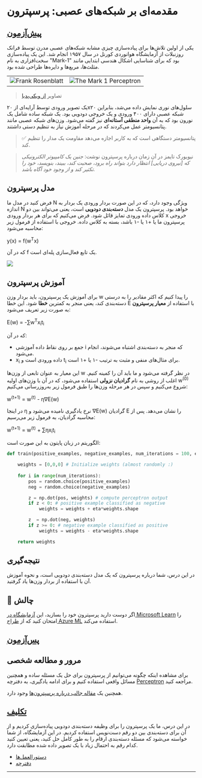 <!--
CO_OP_TRANSLATOR_METADATA:
{
  "original_hash": "c34cbba802058b6fa267e1a294d4e510",
  "translation_date": "2025-09-23T12:32:43+00:00",
  "source_file": "lessons/3-NeuralNetworks/03-Perceptron/README.md",
  "language_code": "fa"
}
-->
# مقدمه‌ای بر شبکه‌های عصبی: پرسپترون

## [پیش‌آزمون](https://ff-quizzes.netlify.app/en/ai/quiz/5)

یکی از اولین تلاش‌ها برای پیاده‌سازی چیزی مشابه شبکه‌های عصبی مدرن توسط فرانک روزنبلات از آزمایشگاه هوانوردی کورنل در سال ۱۹۵۷ انجام شد. این یک پیاده‌سازی سخت‌افزاری به نام "Mark-1" بود که برای شناسایی اشکال هندسی ابتدایی مانند مثلث‌ها، مربع‌ها و دایره‌ها طراحی شده بود.

|      |      |
|--------------|-----------|
|<img src='images/Rosenblatt-wikipedia.jpg' alt='Frank Rosenblatt'/> | <img src='images/Mark_I_perceptron_wikipedia.jpg' alt='The Mark 1 Perceptron' />|

> تصاویر [از ویکی‌پدیا](https://en.wikipedia.org/wiki/Perceptron)

یک تصویر ورودی توسط آرایه‌ای از ۲۰x۲۰ سلول‌های نوری نمایش داده می‌شد، بنابراین شبکه عصبی دارای ۴۰۰ ورودی و یک خروجی دودویی بود. یک شبکه ساده شامل یک نورون بود که به آن **واحد منطقی آستانه‌ای** نیز گفته می‌شود. وزن‌های شبکه عصبی مانند پتانسیومتر عمل می‌کردند که در مرحله آموزش نیاز به تنظیم دستی داشتند.

> ✅ پتانسیومتر دستگاهی است که به کاربر اجازه می‌دهد مقاومت یک مدار را تنظیم کند.

> نیویورک تایمز در آن زمان درباره پرسپترون نوشت: *جنین یک کامپیوتر الکترونیکی که [نیروی دریایی] انتظار دارد بتواند راه برود، صحبت کند، ببیند، بنویسد، خود را تکثیر کند و از وجود خود آگاه باشد.*

## مدل پرسپترون

فرض کنید در مدل ما N ویژگی وجود دارد، که در این صورت بردار ورودی یک بردار به اندازه N خواهد بود. پرسپترون یک مدل **دسته‌بندی دودویی** است، یعنی می‌تواند بین دو کلاس داده ورودی تمایز قائل شود. فرض می‌کنیم که برای هر بردار ورودی x خروجی پرسپترون ما یا +۱ یا -۱ باشد، بسته به کلاس داده. خروجی با استفاده از فرمول زیر محاسبه می‌شود:

y(x) = f(w<sup>T</sup>x)

که در آن f یک تابع فعال‌سازی پله‌ای است.

<!-- img src="http://www.sciweavers.org/tex2img.php?eq=f%28x%29%20%3D%20%5Cbegin%7Bcases%7D%0A%20%20%20%20%20%20%20%20%20%2B1%20%26%20x%20%5Cgeq%200%20%5C%5C%0A%20%20%20%20%20%20%20%20%20-1%20%26%20x%20%3C%200%0A%20%20%20%20%20%20%20%5Cend%7Bcases%7D%20%5C%5C%0A&bc=White&fc=Black&im=jpg&fs=12&ff=arev&edit=0" align="center" border="0" alt="f(x) = \begin{cases} +1 & x \geq 0 \\ -1 & x < 0 \end{cases} \\" width="154" height="50" / -->
<img src="images/activation-func.png"/>

## آموزش پرسپترون

برای آموزش یک پرسپترون، باید بردار وزن w را پیدا کنیم که اکثر مقادیر را به درستی دسته‌بندی کند، یعنی منجر به کمترین **خطا** شود. این خطا E با استفاده از **معیار پرسپترون** به صورت زیر تعریف می‌شود:

E(w) = -&sum;w<sup>T</sup>x<sub>i</sub>t<sub>i</sub>

که در آن:

* جمع بر روی نقاط داده آموزشی i که منجر به دسته‌بندی اشتباه می‌شوند، انجام می‌شود.
* x<sub>i</sub> داده ورودی است و t<sub>i</sub> برای مثال‌های منفی و مثبت به ترتیب -۱ یا +۱ است.

این معیار به عنوان تابعی از وزن‌ها w در نظر گرفته می‌شود و ما باید آن را کمینه کنیم. اغلب از روشی به نام **گرادیان نزولی** استفاده می‌شود، که در آن با وزن‌های اولیه w<sup>(0)</sup> شروع می‌کنیم و سپس در هر مرحله وزن‌ها را طبق فرمول زیر به‌روزرسانی می‌کنیم:

w<sup>(t+1)</sup> = w<sup>(t)</sup> - &eta;&nabla;E(w)

در اینجا &eta; نرخ یادگیری نامیده می‌شود و &nabla;E(w) گرادیان E را نشان می‌دهد. پس از محاسبه گرادیان، به فرمول زیر می‌رسیم:

w<sup>(t+1)</sup> = w<sup>(t)</sup> + &sum;&eta;x<sub>i</sub>t<sub>i</sub>

الگوریتم در زبان پایتون به این صورت است:

```python
def train(positive_examples, negative_examples, num_iterations = 100, eta = 1):

    weights = [0,0,0] # Initialize weights (almost randomly :)
        
    for i in range(num_iterations):
        pos = random.choice(positive_examples)
        neg = random.choice(negative_examples)

        z = np.dot(pos, weights) # compute perceptron output
        if z < 0: # positive example classified as negative
            weights = weights + eta*weights.shape

        z  = np.dot(neg, weights)
        if z >= 0: # negative example classified as positive
            weights = weights - eta*weights.shape

    return weights
```


## نتیجه‌گیری

در این درس، شما درباره پرسپترون که یک مدل دسته‌بندی دودویی است، و نحوه آموزش آن با استفاده از بردار وزن‌ها یاد گرفتید.

## 🚀 چالش

اگر دوست دارید پرسپترون خود را بسازید، این [آزمایشگاه در Microsoft Learn](https://docs.microsoft.com/en-us/azure/machine-learning/component-reference/two-class-averaged-perceptron?WT.mc_id=academic-77998-cacaste) را امتحان کنید که از [طراح Azure ML](https://docs.microsoft.com/en-us/azure/machine-learning/concept-designer?WT.mc_id=academic-77998-cacaste) استفاده می‌کند.

## [پس‌آزمون](https://ff-quizzes.netlify.app/en/ai/quiz/6)

## مرور و مطالعه شخصی

برای مشاهده اینکه چگونه می‌توانیم از پرسپترون برای حل یک مسئله ساده و همچنین مسائل واقعی استفاده کنیم و برای ادامه یادگیری، به دفترچه [Perceptron](Perceptron.ipynb) مراجعه کنید.

همچنین یک [مقاله جالب درباره پرسپترون‌ها](https://towardsdatascience.com/what-is-a-perceptron-basics-of-neural-networks-c4cfea20c590) وجود دارد.

## [تکلیف](lab/README.md)

در این درس، ما یک پرسپترون را برای وظیفه دسته‌بندی دودویی پیاده‌سازی کردیم و از آن برای دسته‌بندی بین دو رقم دست‌نویس استفاده کردیم. در این آزمایشگاه، از شما خواسته می‌شود که مسئله دسته‌بندی ارقام را به طور کامل حل کنید، یعنی تعیین کنید کدام رقم به احتمال زیاد با یک تصویر داده شده مطابقت دارد.

* [دستورالعمل‌ها](lab/README.md)
* [دفترچه](lab/PerceptronMultiClass.ipynb)

---


